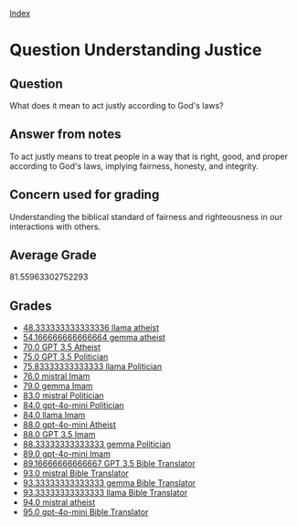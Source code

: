 
[Index](../../index.md)
# Question Understanding Justice
## Question
What does it mean to act justly according to God's laws?

## Answer from notes
To act justly means to treat people in a way that is right, good, and proper according to God's laws, implying fairness, honesty, and integrity.

## Concern used for grading
Understanding the biblical standard of fairness and righteousness in our interactions with others.

## Average Grade
81.55963302752293

## Grades
 * [48.333333333333336 llama atheist](../answers/llama_atheist/Understanding_Justice.md)
 * [54.166666666666664 gemma atheist](../answers/gemma_atheist/Understanding_Justice.md)
 * [70.0 GPT 3.5 Atheist](../answers/GPT_3.5_Atheist/Understanding_Justice.md)
 * [75.0 GPT 3.5 Politician](../answers/GPT_3.5_Politician/Understanding_Justice.md)
 * [75.83333333333333 llama Politician](../answers/llama_Politician/Understanding_Justice.md)
 * [76.0 mistral Imam](../answers/mistral_Imam/Understanding_Justice.md)
 * [79.0 gemma Imam](../answers/gemma_Imam/Understanding_Justice.md)
 * [83.0 mistral Politician](../answers/mistral_Politician/Understanding_Justice.md)
 * [84.0 gpt-4o-mini Politician](../answers/gpt-4o-mini_Politician/Understanding_Justice.md)
 * [84.0 llama Imam](../answers/llama_Imam/Understanding_Justice.md)
 * [88.0 gpt-4o-mini Atheist](../answers/gpt-4o-mini_Atheist/Understanding_Justice.md)
 * [88.0 GPT 3.5 Imam](../answers/GPT_3.5_Imam/Understanding_Justice.md)
 * [88.33333333333333 gemma Politician](../answers/gemma_Politician/Understanding_Justice.md)
 * [89.0 gpt-4o-mini Imam](../answers/gpt-4o-mini_Imam/Understanding_Justice.md)
 * [89.16666666666667 GPT 3.5 Bible Translator](../answers/GPT_3.5_Bible_Translator/Understanding_Justice.md)
 * [93.0 mistral Bible Translator](../answers/mistral_Bible_Translator/Understanding_Justice.md)
 * [93.33333333333333 gemma Bible Translator](../answers/gemma_Bible_Translator/Understanding_Justice.md)
 * [93.33333333333333 llama Bible Translator](../answers/llama_Bible_Translator/Understanding_Justice.md)
 * [94.0 mistral atheist](../answers/mistral_atheist/Understanding_Justice.md)
 * [95.0 gpt-4o-mini Bible Translator](../answers/gpt-4o-mini_Bible_Translator/Understanding_Justice.md)
